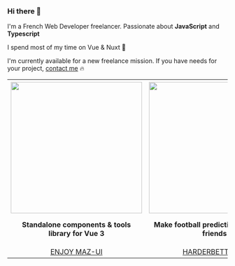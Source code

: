 ### Hi there 👋

I'm a French Web Developer freelancer. Passionate about **JavaScript** and **Typescript**

I spend most of my time on Vue & Nuxt 💚

I'm currently available for a new freelance mission. If you have needs for your project, [contact me](https://www.loicmazuel.com/contact) 🔥

<table>
   <tr>
      <th align="center">
         <img width="441" height="1">
         <a href="https://louismazel.github.io/maz-ui-3/">
            <img src="https://louismazel.github.io/maz-ui-3/img/maz-ui-illu.png" width="300px"/>
          </a>
         <p>Standalone components & tools library for Vue 3</p>
      </th>
      <th align="center">
         <img width="441" height="1">
         <a href="http://harderbetter.io/">
            <img src="https://louismazel.github.io/maz-ui-3/assets/harderbetter.747cd8c6.png" width="300px"/>
          </a>
         <p>Make football predictions with your friends</p>
      </th>
   </tr>

   <tr style="text-transform: uppercase;">
      <td align="center">
        <a href="https://louismazel.github.io/maz-ui-3/">Enjoy Maz-UI</a>
      </td>
      <td align="center">
        <a href="http://harderbetter.io/">HarderBetter.io</a>
      </td>
   </tr>
</table>
